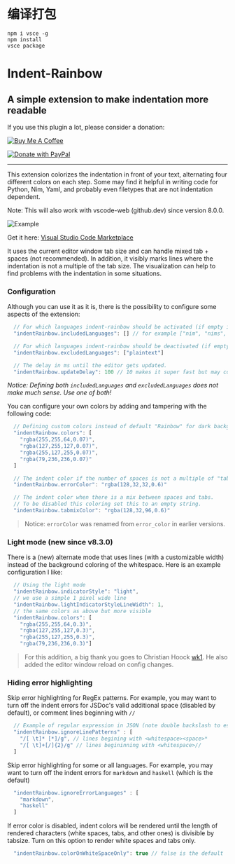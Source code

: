 
# 编译打包

```
npm i vsce -g
npm install
vsce package
```



# Indent-Rainbow

## A simple extension to make indentation more readable

If you use this plugin a lot, please consider a donation:

<a href="https://www.buymeacoffee.com/oderwat" target="_blank"><img src="https://www.buymeacoffee.com/assets/img/custom_images/orange_img.png" alt="Buy Me A Coffee" style="height: auto !important;width: auto !important;" ></a>

[![Donate with PayPal](https://www.paypalobjects.com/en_US/i/btn/btn_donateCC_LG.gif)](https://paypal.me/oderwat)

---

This extension colorizes the indentation in front of your text, alternating four different colors on each step. Some may find it helpful in writing code for Python, Nim, Yaml, and probably even filetypes that are not indentation dependent.

Note: This will also work with vscode-web (github.dev) since version 8.0.0.

![Example](https://raw.githubusercontent.com/oderwat/vscode-indent-rainbow/master/assets/example.png)

Get it here: [Visual Studio Code Marketplace](https://marketplace.visualstudio.com/items?itemName=oderwat.indent-rainbow)

It uses the current editor window tab size and can handle mixed tab + spaces (not recommended). In addition, it visibly marks lines where the indentation is not a multiple of the tab size. The visualization can help to find problems with the indentation in some situations.

### Configuration

Although you can use it as it is, there is the possibility to configure some aspects of the extension:

```js
  // For which languages indent-rainbow should be activated (if empty it means all).
  "indentRainbow.includedLanguages": [] // for example ["nim", "nims", "python"]

  // For which languages indent-rainbow should be deactivated (if empty it means none).
  "indentRainbow.excludedLanguages": ["plaintext"]

  // The delay in ms until the editor gets updated.
  "indentRainbow.updateDelay": 100 // 10 makes it super fast but may cost more resources
```

*Notice: Defining both `includedLanguages` and `excludedLanguages` does not make much sense. Use one of both!*

You can configure your own colors by adding and tampering with the following code:

```js
  // Defining custom colors instead of default "Rainbow" for dark backgrounds.
  "indentRainbow.colors": [
    "rgba(255,255,64,0.07)",
    "rgba(127,255,127,0.07)",
    "rgba(255,127,255,0.07)",
    "rgba(79,236,236,0.07)"
  ]

  // The indent color if the number of spaces is not a multiple of "tabSize".
  "indentRainbow.errorColor": "rgba(128,32,32,0.6)"

  // The indent color when there is a mix between spaces and tabs.
  // To be disabled this coloring set this to an empty string.
  "indentRainbow.tabmixColor": "rgba(128,32,96,0.6)"
```

> Notice: `errorColor` was renamed from `error_color` in earlier versions.

### Light mode (new since v8.3.0)

There is a (new) alternate mode that uses lines (with a customizable width) instead of the background coloring of the whitespace. Here is an example configuration I like:

```js
  // Using the light mode
  "indentRainbow.indicatorStyle": "light",
  // we use a simple 1 pixel wide line
  "indentRainbow.lightIndicatorStyleLineWidth": 1,
  // the same colors as above but more visible
  "indentRainbow.colors": [
    "rgba(255,255,64,0.3)",
    "rgba(127,255,127,0.3)",
    "rgba(255,127,255,0.3)",
    "rgba(79,236,236,0.3)"]
```

> For this addition, a big thank you goes to Christian Hoock [wk1](https://github.com/wk1). He also added the editor window reload on config changes.

### Hiding error highlighting

Skip error highlighting for RegEx patterns. For example, you may want to turn off the indent errors for JSDoc's valid additional space (disabled by default), or comment lines beginning with `//`

```js
  // Example of regular expression in JSON (note double backslash to escape characters)
  "indentRainbow.ignoreLinePatterns" : [
    "/[ \t]* [*]/g", // lines begining with <whitespace><space>*
    "/[ \t]+[/]{2}/g" // lines begininning with <whitespace>//
  ]
```

Skip error highlighting for some or all languages. For example, you may want to turn off the indent errors for `markdown` and `haskell` (which is the default)

```js
  "indentRainbow.ignoreErrorLanguages" : [
    "markdown",
    "haskell"
  ]
```

If error color is disabled, indent colors will be rendered until the length of rendered characters (white spaces, tabs, and other ones) is divisible by tabsize. Turn on this option to render white spaces and tabs only.

```js
  "indentRainbow.colorOnWhiteSpaceOnly": true // false is the default
```
